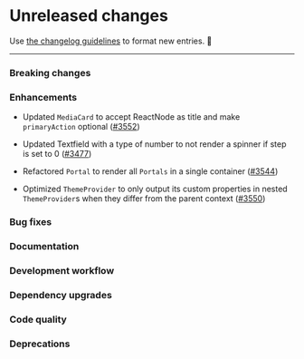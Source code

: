 # Unreleased changes

Use [the changelog guidelines](https://git.io/polaris-changelog-guidelines) to format new entries. 💜

---

### Breaking changes

### Enhancements

- Updated `MediaCard` to accept ReactNode as title and make `primaryAction` optional ([#3552](https://github.com/Shopify/polaris-react/pull/3552))
- Updated Textfield with a type of number to not render a spinner if step is set to 0 ([#3477](https://github.com/Shopify/polaris-react/pull/3477))
- Refactored `Portal` to render all `Portals` in a single container ([#3544](https://github.com/Shopify/polaris-react/pull/3544))

- Optimized `ThemeProvider` to only output its custom properties in nested `ThemeProvider`s when they differ from the parent context ([#3550](https://github.com/Shopify/polaris-react/pull/3550))

### Bug fixes

### Documentation

### Development workflow

### Dependency upgrades

### Code quality

### Deprecations
